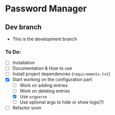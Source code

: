 # Password Manager
## Dev branch
- This is the development branch

### To Do:
- [ ] Installation
- [ ] Documentation & How to use
- [ ] Install project dependencies (`requirements.txt`)
- [x] Start working on the configuration part
    - [ ] Work on adding entries
    - [ ] Work on deleting entries
    - [x] Use `argparse`
    - [ ] Use optional args to hide or show logs(?)
- [ ] Refactor soon
